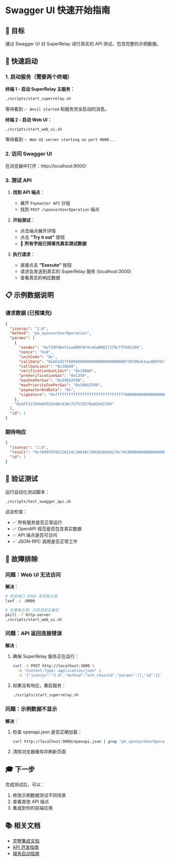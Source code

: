 # Swagger UI 快速开始指南

## 🎯 目标

通过 Swagger UI 对 SuperRelay 进行真实的 API 测试，包含完整的示例数据。

## 🚀 快速启动

### 1. 启动服务（需要两个终端）

**终端 1 - 启动 SuperRelay 主服务：**
```bash
./scripts/start_superrelay.sh
```

等待看到 `✅ Anvil started` 和服务完全启动的消息。

**终端 2 - 启动 Web UI：**
```bash 
./scripts/start_web_ui.sh
```

等待看到 `✨ Web UI server starting on port 9000...`

### 2. 访问 Swagger UI

在浏览器中打开：http://localhost:9000/

### 3. 测试 API

1. **找到 API 端点**：
   - 展开 `Paymaster API` 分组
   - 找到 `POST /sponsorUserOperation` 端点

2. **开始测试**：
   - 点击端点展开详情
   - 点击 **"Try it out"** 按钮
   - 🎉 **所有字段已预填充真实测试数据**

3. **执行请求**：
   - 直接点击 **"Execute"** 按钮
   - 请求会发送到真实的 SuperRelay 服务 (localhost:3000)
   - 查看真实的响应数据

## 📋 示例数据说明

### 请求数据 (已预填充)
```json
{
  "jsonrpc": "2.0",
  "method": "pm_sponsorUserOperation", 
  "params": [
    {
      "sender": "0xf39Fd6e51aad88F6F4ce6aB8827279cffFb92266",
      "nonce": "0x0",
      "initCode": "0x",
      "callData": "0xb61d27f6000000000000000000000000f39fd6e51aad88f6f4ce6ab8827279cfffb92266000000000000000000000000000000000000000000000000000000000000000000000000000000000000000000000000000000000000000000000000000000600000000000000000000000000000000000000000000000000000000000000000",
      "callGasLimit": "0x30D40",
      "verificationGasLimit": "0x186A0", 
      "preVerificationGas": "0xC350",
      "maxFeePerGas": "0x59682F00",
      "maxPriorityFeePerGas": "0x59682F00",
      "paymasterAndData": "0x",
      "signature": "0xfffffffffffffffffffffffffffffff0000000000000000000000000000000007aaaaaaaaaaaaaaaaaaaaaaaaaaaaaaaaaaaaaaaaaaaaaaaaaaaaaaaaaaaaaaa1c"
    },
    "0x5FF137D4b0FDCD49DcA30c7CF57E578a026d2789"
  ],
  "id": 1
}
```

### 期待响应
```json
{
  "jsonrpc": "2.0",
  "result": "0x70997970C51812dc3A010C7d01b50e0d17dc79C8000000000000000000000000000000000000000000000000000000006678c5500000000000000000000000000000000000000000000000000000000000000000",
  "id": 1
}
```

## 🧪 验证测试

运行自动化测试脚本：
```bash
./scripts/test_swagger_api.sh
```

这会检查：
- ✅ 所有服务是否正常运行  
- ✅ OpenAPI 规范是否包含真实数据
- ✅ API 端点是否可访问
- ✅ JSON-RPC 调用是否正常工作

## 🔧 故障排除

### 问题：Web UI 无法访问
**解决**：
```bash
# 检查端口 9000 是否被占用
lsof -i :9000

# 如果被占用，杀死进程后重启
pkill -f http-server
./scripts/start_web_ui.sh
```

### 问题：API 返回连接错误
**解决**：
1. 确保 SuperRelay 服务正在运行：
   ```bash
   curl -X POST http://localhost:3000 \
     -H "Content-Type: application/json" \
     -d '{"jsonrpc":"2.0","method":"eth_chainId","params":[],"id":1}'
   ```

2. 如果没有响应，重启服务：
   ```bash
   ./scripts/start_superrelay.sh
   ```

### 问题：示例数据不显示
**解决**：
1. 检查 openapi.json 是否正确加载：
   ```bash
   curl http://localhost:9000/openapi.json | grep "pm_sponsorUserOperation"
   ```

2. 清除浏览器缓存并刷新页面

## 🎓 下一步

完成测试后，可以：
1. 修改示例数据测试不同场景
2. 查看其他 API 端点  
3. 集成到你的前端应用

## 📚 相关文档

- [完整集成文档](SWAGGER_INTEGRATION.md) 
- [API 开发指南](API_GENERATION_GUIDE.md)
- [服务启动指南](ServiceStartupGuide.md)